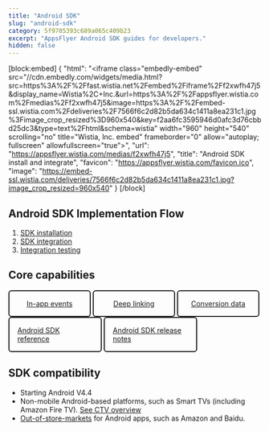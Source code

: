 ```yaml
---
title: "Android SDK"
slug: "android-sdk"
category: 5f9705393c689a065c409b23
excerpt: "AppsFlyer Android SDK guides for developers."
hidden: false
---
```

[block:embed]
{
  "html": "<iframe class=\"embedly-embed\" src=\"//cdn.embedly.com/widgets/media.html?src=https%3A%2F%2Ffast.wistia.net%2Fembed%2Fiframe%2Ff2xwfh47j5&display_name=Wistia%2C+Inc.&url=https%3A%2F%2Fappsflyer.wistia.com%2Fmedias%2Ff2xwfh47j5&image=https%3A%2F%2Fembed-ssl.wistia.com%2Fdeliveries%2F7566f6c2d82b5da634c1411a8ea231c1.jpg%3Fimage_crop_resized%3D960x540&key=f2aa6fc3595946d0afc3d76cbbd25dc3&type=text%2Fhtml&schema=wistia\" width=\"960\" height=\"540\" scrolling=\"no\" title=\"Wistia, Inc. embed\" frameborder=\"0\" allow=\"autoplay; fullscreen\" allowfullscreen=\"true\"></iframe>",
  "url": "https://appsflyer.wistia.com/medias/f2xwfh47j5",
  "title": "Android SDK install and integrate",
  "favicon": "https://appsflyer.wistia.com/favicon.ico",
  "image": "https://embed-ssl.wistia.com/deliveries/7566f6c2d82b5da634c1411a8ea231c1.jpg?image_crop_resized=960x540"
}
[/block]

Android SDK Implementation Flow
--------------------------------
1. <a href="https://dev.appsflyer.com/hc/docs/install-android-sdk">SDK installation</a>
2. <a href="https://dev.appsflyer.com/hc/docs/integrate-android-sdk">SDK integration</a>
3. <a href="https://dev.appsflyer.com/hc/docs/testing-android">Integration testing</a>

Core capabilities
-----------------

<div class="button-container">
  <a class="button" href="https://dev.appsflyer.com/hc/docs/in-app-events-android">In-app events</a>
  <a class="button" href="https://dev.appsflyer.com/hc/docs/android">Deep linking</a>
  <a class="button" href="https://dev.appsflyer.com/hc/docs/conversion-data-android">Conversion data</a>
</div>
<div class="button-container">
  <a class="button" href="https://dev.appsflyer.com/hc/docs/android-sdk-reference">Android SDK reference</a>
  <a class="button" href="https://support.appsflyer.com/hc/en-us/articles/115001256006">Android SDK release notes</a>
</div>

SDK compatibility
-----------------

- Starting Android V4.4
- Non-mobile Android-based platforms, such as Smart TVs (including Amazon Fire TV). [See CTV overview](https://support.appsflyer.com/hc/en-us/articles/4404083608849)
- [Out-of-store-markets](https://support.appsflyer.com/hc/en-us/articles/207447023)  for Android apps, such as Amazon and Baidu.
<style>
  .button-container {
  	display: flex;
  }
  .button {
    display: flex;
    justify-content: center;
    align-items: center;
    width: 150px;
	  border-radius: 6px;
    border: solid 2px;
    border-color: var(--project-primary-color);
    padding: 16px;
    margin-right: 4px;
	}
</style>